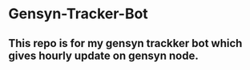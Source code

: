 # Gensyn-Tracker-Bot
## This repo is for my gensyn trackker bot which gives hourly update on gensyn node.
